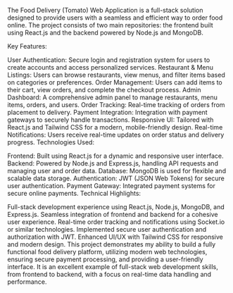 
The Food Delivery (Tomato) Web Application is a full-stack solution designed to provide users with a seamless and efficient way to order food online. The project consists of two main repositories: the frontend built using React.js and the backend powered by Node.js and MongoDB.

Key Features:

User Authentication: Secure login and registration system for users to create accounts and access personalized services.
Restaurant & Menu Listings: Users can browse restaurants, view menus, and filter items based on categories or preferences.
Order Management: Users can add items to their cart, view orders, and complete the checkout process.
Admin Dashboard: A comprehensive admin panel to manage restaurants, menu items, orders, and users.
Order Tracking: Real-time tracking of orders from placement to delivery.
Payment Integration: Integration with payment gateways to securely handle transactions.
Responsive UI: Tailored with React.js and Tailwind CSS for a modern, mobile-friendly design.
Real-time Notifications: Users receive real-time updates on order status and delivery progress.
Technologies Used:

Frontend: Built using React.js for a dynamic and responsive user interface.
Backend: Powered by Node.js and Express.js, handling API requests and managing user and order data.
Database: MongoDB is used for flexible and scalable data storage.
Authentication: JWT (JSON Web Tokens) for secure user authentication.
Payment Gateway: Integrated payment systems for secure online payments.
Technical Highlights:

Full-stack development experience using React.js, Node.js, MongoDB, and Express.js.
Seamless integration of frontend and backend for a cohesive user experience.
Real-time order tracking and notifications using Socket.io or similar technologies.
Implemented secure user authentication and authorization with JWT.
Enhanced UI/UX with Tailwind CSS for responsive and modern design.
This project demonstrates my ability to build a fully functional food delivery platform, utilizing modern web technologies, ensuring secure payment processing, and providing a user-friendly interface. It is an excellent example of full-stack web development skills, from frontend to backend, with a focus on real-time data handling and performance.
